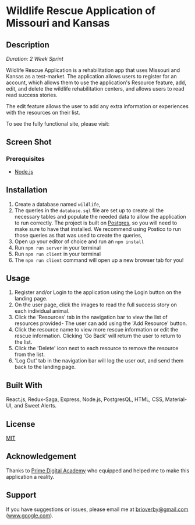 # Wildlife Rescue Application of Missouri and Kansas

## Description
_Duration: 2 Week Sprint_

Wildlife Rescue Application is a rehabilitation app that uses Missouri and Kansas as a test-market. The application allows users to register for an account, which allows them to use the application's Resource feature, add, edit, and delete the wildlife rehabilitation centers, and allows users to read read success stories.

The edit feature allows the user to add any extra information or experiences with the resources on their list.

To see the fully functional site, please visit: 

## Screen Shot


### Prerequisites
- [Node.js](https://nodejs.org/en/)

## Installation
1. Create a database named `wildlife`,
2. The queries in the `database.sql` file are set up to create all the necessary tables and populate the needed data to allow the application to run correctly. The project is built on [Postgres](https://www.postgresql.org/download/), so you will need to make sure to have that installed. We recommend using Postico to run those queries as that was used to create the queries, 
3. Open up your editor of choice and run an `npm install`
4. Run `npm run server` in your terminal
5. Run `npm run client` in your terminal
6. The `npm run client` command will open up a new browser tab for you!

## Usage
1. Register and/or Login to the application using the Login button on the landing page.
2. On the user page, click the images to read the full success story on each individual animal.
3. Click the 'Resources' tab in the navigation bar to view the list of resources provided- The user can add using the 'Add Resource' button.
4. Click the resource name to view more rescue information or edit the rescue information. Clicking 'Go Back' will return the user to return to the list.
5. Click the 'Delete' icon next to each resource to remove the resource from the list.
6. 'Log Out' tab in the navigation bar will log the user out, and send them back to the landing page.


## Built With
React.js,
Redux-Saga,
Express,
Node.js,
PostgresQL,
HTML,
CSS,
Material-UI,
and Sweet Alerts.

## License
[MIT](https://choosealicense.com/licenses/mit/)

## Acknowledgement
Thanks to [Prime Digital Academy](www.primeacademy.io) who equipped and helped me to make this application a reality.

## Support
If you have suggestions or issues, please email me at brioverby@gmail.com (www.google.com).
